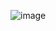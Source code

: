 ![image](https://user-images.githubusercontent.com/77222540/209652040-b6f9279b-53a9-484c-85f3-39c06fddad1b.png)
